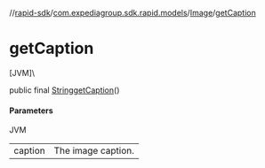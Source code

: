 //[rapid-sdk](../../../index.md)/[com.expediagroup.sdk.rapid.models](../index.md)/[Image](index.md)/[getCaption](get-caption.md)

# getCaption

[JVM]\

public final [String](https://docs.oracle.com/javase/8/docs/api/java/lang/String.html)[getCaption](get-caption.md)()

#### Parameters

JVM

| | |
|---|---|
| caption | The image caption. |
